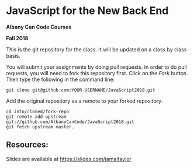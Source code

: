 # JavaScript for the New Back End

**Albany Can Code Courses**

**Fall 2018**

This is the git repository for the class. It will be updated on a class by class basis.

You will submit your assignments by doing pull requests. In order to do pull requests, you will need to fork this repository first. Click on the _Fork_ button. Then type the following in the command line:

```shell
git clone git@github.com:YOUR-USERNAME/JavaScript2018.git
```

Add the original repository as a remote to your forked repository:

```shell
cd into/cloned/fork-repo
git remote add upstream git://github.com/AlbanyCanCode/JavaScript2018.git
git fetch upstream master.
```

## Resources:

Slides are available at https://slides.com/jamaltaylor
